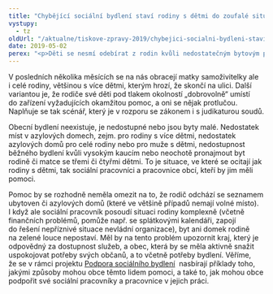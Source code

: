 ```yaml
---
title: "Chybějící sociální bydlení staví rodiny s dětmi do zoufalé situace"
vystupy:
  - tz
oldUrl: "/aktualne/tiskove-zpravy-2019/chybejici-socialni-bydleni-stavi-rodiny-s-detmi-do-zoufale-situace"
date: 2019-05-02
perex: "<p>Děti se nesmí odebírat z rodin kvůli nedostatečným bytovým poměrům. Říká to občanský zákoník i soudy, včetně těch nejvyšších. Přesto však k takovým případům stále dochází. Stát totiž rezignoval na zodpovědnou bytovou politiku. Kvůli chybějícímu sociálnímu bydlení mnoha rodinám hrozí, že s dětmi skončí na ulici.</p>"
---
```


<!-- imported from the old website -->

<p>V posledních několika měsících se na nás obracejí matky samoživitelky ale i celé rodiny, většinou s více dětmi, kterým hrozí, že skončí na ulici. Další variantou je, že rodiče své děti pod tlakem okolností „dobrovolně“ umístí do zařízení vyžadujících okamžitou pomoc, a oni se nějak protlučou. Naplňuje se tak scénář, který je v rozporu se zákonem i s judikaturou soudů.</p> <p>Obecní bydlení neexistuje, je nedostupné nebo jsou byty malé. Nedostatek míst v azylových domech, zejm. pro rodiny s více dětmi, nedostatek azylových domů pro celé rodiny nebo pro muže s dětmi, nedostupnost běžného bydlení kvůli vysokým kaucím nebo neochotě pronajmout byt rodině či matce se třemi či čtyřmi dětmi. To je situace, ve které se ocitají jak rodiny s dětmi, tak sociální pracovníci a pracovnice obcí, kteří by jim měli pomoci.</p> <p>Pomoc by se rozhodně neměla omezit na to, že rodič odchází se seznamem ubytoven či azylových domů (které ve většině případů nemají volné místo). I když ale sociální pracovník posoudí situaci rodiny komplexně (včetně finančních problémů, pomůže např. se splátkovými kalendáři, zapojí do řešení nepříznivé situace nevládní organizace), byt ani domek rodině na zelené louce nepostaví. Měl by na tento problém upozornit kraj, který je odpovědný za dostupnost služeb, a obec, která by se měla aktivně snažit uspokojovat potřeby svých občanů, a to včetně potřeby bydlení. Věříme, že se v rámci projektu <a title="Otevření do nového okna" href="http://www.socialnibydleni.mpsv.cz/cs/" target="_blank">Podpora sociálního bydlení</a>  nasbírají příklady toho, jakými způsoby mohou obce těmto lidem pomoci, a také to, jak mohou obce podpořit své sociální pracovníky a pracovnice v jejich práci. </p>
